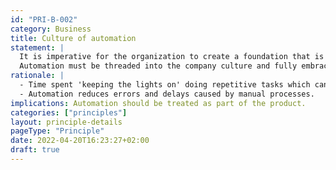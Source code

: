 ```yaml
---
id: "PRI-B-002"
category: Business
title: Culture of automation
statement: |
  It is imperative for the organization to create a foundation that is conducive for automation. <br/>
  Automation must be threaded into the company culture and fully embraced across the business at all levels.
rationale: |
  - Time spent 'keeping the lights on' doing repetitive tasks which can be automated is time which cannot be spent on innovation.<br/>
  - Automation reduces errors and delays caused by manual processes.
implications: Automation should be treated as part of the product.
categories: ["principles"]
layout: principle-details
pageType: "Principle"
date: 2022-04-20T16:23:27+02:00
draft: true
---
```


